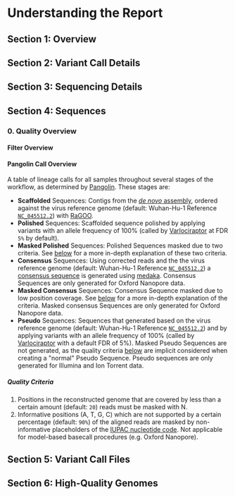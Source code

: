 # Understanding the Report

## Section 1: Overview

## Section 2: Variant Call Details

## Section 3: Sequencing Details

## Section 4: Sequences

### 0. Quality Overview

#### Filter Overview

#### Pangolin Call Overview

A table of lineage calls for all samples throughout several stages of the
workflow, as determined by [Pangolin](https://github.com/cov-lineages/pangolin).
These stages are:

- **Scaffolded** Sequences: Contigs from the 
[*de novo* assembly](https://en.wikipedia.org/wiki/De_novo_sequence_assemblers),
ordered against the virus reference genome (default: Wuhan-Hu-1 Reference
[`NC_045512.2`](https://www.ncbi.nlm.nih.gov/nuccore/1798174254)) with 
[RaGOO](https://github.com/malonge/RaGOO).
- **Polished** Sequences: Scaffolded sequence polished by applying variants with
an allele frequency of 100% (called by [Varlociraptor](https://varlociraptor.github.io)
at FDR `5%` by default).
- **Masked Polished** Sequences: Polished Sequences masked due to two criteria.
See [below](#quality-criteria) for a more in-depth explanation of these two criteria.
- **Consensus** Sequences: Using corrected reads and the the virus reference
genome (default: Wuhan-Hu-1 Reference 
[`NC_045512.2`](https://www.ncbi.nlm.nih.gov/nuccore/1798174254)) a
[consensus sequence](https://en.wikipedia.org/wiki/Consensus_sequence)
is generated using [medaka](https://github.com/nanoporetech/medaka).
Consensus Sequences are only generated for Oxford Nanopore data.
- **Masked Consensus** Sequences: Consensus Sequence masked due to low position
coverage. See [below](#quality-criteria) for a more in-depth explanation of the criteria.
Masked consensus Sequences are only generated for Oxford Nanopore data.
- **Pseudo** Sequences: Sequences that generated based on the virus reference
genome (default: Wuhan-Hu-1 Reference 
[`NC_045512.2`](https://www.ncbi.nlm.nih.gov/nuccore/1798174254)) and by applying
variants with an allele frequency of 100% (called by
[Varlociraptor](https://varlociraptor.github.io) with a default FDR of 5%).
Masked Pseudo Sequences are not generated, as the quality criteria [below](#quality-criteria) are
implicit considered when creating a "normal" Pseudo Sequence. Pseudo sequences
are only generated for Illumina and Ion Torrent data.

##### Quality Criteria

1. Positions in the reconstructed genome that are covered by less than a certain
amount (default: `20`) reads must be masked with N.
1. Informative positions (A, T, G, C) which are not supported by a certain
percentage (default: `90%`) of the aligned reads are masked by non-informative
placeholders of the [IUPAC nucleotide code](https://www.bioinformatics.org/sms/iupac.html).
Not applicable for model-based basecall procedures (e.g. Oxford Nanopore).

## Section 5: Variant Call Files

## Section 6: High-Quality Genomes
